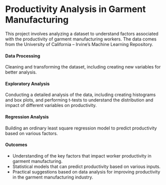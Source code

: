 # Productivity Analysis in Garment Manufacturing
This project involves analyzing a dataset to understand factors associated with the productivity of garment manufacturing workers. The data comes from the University of California – Irvine’s Machine Learning Repository.

#### Data Processing
Cleaning and transforming the dataset, including creating new variables for better analysis.

#### Exploratory Analysis
Conducting a detailed analysis of the data, including creating histograms and box plots, and performing t-tests to understand the distribution and impact of different variables on productivity.

#### Regression Analysis
Building an ordinary least square regression model to predict productivity based on various factors.

#### Outcomes
* Understanding of the key factors that impact worker productivity in garment manufacturing.
* Statistical models that can predict productivity based on various inputs.
* Practical suggestions based on data analysis for improving productivity in the garment manufacturing industry.

